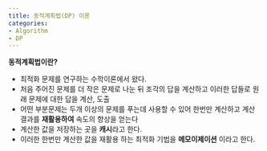 ```yaml
---
title: 동적계획법(DP) 이론
categories:
- Algorithm
- DP
---
```


**동적계획법이란?**

* 최적화 문제를 연구하는 수학이론에서 왔다.
* 처음 주어진 문제를 더 작은 문제로 나눈 뒤 조각의 답을 계산하고 이러한 답들로 원래 문제에 대한 답을 계산, 도출
* 어떤 부분문제는 두개 이상의 문제를 푸는데 사용할 수 있어 한번만 계산하고 계산 결과를 **재활용하여** 속도의 향상을 얻는다
* 계산한 값을 저장하는 곳을 **캐시**라고 한다.
* 이러한 한번만 계산한 값을 재활용 하는 최적화 기법을 **메모이제이션** 이라고 한다.
